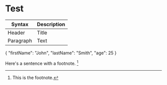 # Test

| Syntax | Description |
| ----------- | ----------- |
| Header | Title |
| Paragraph | Text |

{
"firstName": "John",
"lastName": "Smith",
"age": 25
}

Here's a sentence with a footnote. [^1]

[^1]: This is the footnote.

